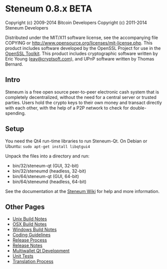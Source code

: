 Steneum 0.8.x BETA
====================

Copyright (c) 2009-2014 Bitcoin Developers
Copyright (c) 2011-2014 Steneum Developers

Distributed under the MIT/X11 software license, see the accompanying
file COPYING or http://www.opensource.org/licenses/mit-license.php.
This product includes software developed by the OpenSSL Project for use in the [OpenSSL Toolkit](http://www.openssl.org/). This product includes
cryptographic software written by Eric Young ([eay@cryptsoft.com](mailto:eay@cryptsoft.com)), and UPnP software written by Thomas Bernard.


Intro
---------------------
Steneum is a free open source peer-to-peer electronic cash system that is
completely decentralized, without the need for a central server or trusted
parties.  Users hold the crypto keys to their own money and transact directly
with each other, with the help of a P2P network to check for double-spending.


Setup
---------------------
You need the Qt4 run-time libraries to run Steneum-Qt. On Debian or Ubuntu:
	`sudo apt-get install libqtgui4`

Unpack the files into a directory and run:

- bin/32/steneum-qt (GUI, 32-bit)
- bin/32/steneumd (headless, 32-bit)
- bin/64/steneum-qt (GUI, 64-bit)
- bin/64/steneumd (headless, 64-bit)

See the documentation at the [Steneum Wiki](http://steneum.info)
for help and more information.


Other Pages
---------------------
- [Unix Build Notes](build-unix.md)
- [OSX Build Notes](build-osx.md)
- [Windows Build Notes](build-msw.md)
- [Coding Guidelines](coding.md)
- [Release Process](release-process.md)
- [Release Notes](release-notes.md)
- [Multiwallet Qt Development](multiwallet-qt.md)
- [Unit Tests](unit-tests.md)
- [Translation Process](translation_process.md)
